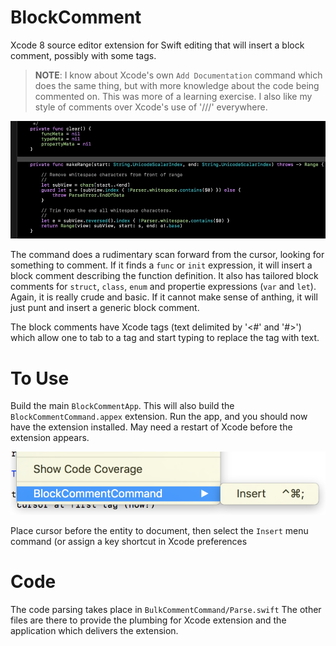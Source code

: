 # BlockComment

Xcode 8 source editor extension for Swift editing that will insert a block comment, possibly with some tags.

> **NOTE**: I know about Xcode's own `Add Documentation` command which does the same thing, but with more
> knowledge about the code being commented on. This was more of a learning exercise. I also like my style of
> comments over Xcode's use of '///' everywhere.

![](screenshot.gif)

The command does a rudimentary scan forward from the cursor, looking for something to comment. If it finds a
`func` or `init` expression, it will insert a block comment describing the function definition. It also has
tailored block comments for `struct`, `class`, `enum` and propertie expressions (`var` and `let`). Again, it is
really crude and basic. If it cannot make sense of anthing, it will just punt and insert a generic block
comment.

The block comments have Xcode tags (text delimited by '<#' and '#>') which allow one to tab to a tag and start
typing to replace the tag with text.

# To Use

Build the main `BlockCommentApp`. This will also build the `BlockCommentCommand.appex` extension. Run the app,
and you should now have the extension installed. May need a restart of Xcode before the extension appears.

![](menu.png)

Place cursor before the entity to document, then select the `Insert` menu command (or assign a key shortcut in
Xcode preferences

# Code

The code parsing takes place in `BulkCommentCommand/Parse.swift` The other files are there to provide the plumbing for 
Xcode extension and the application which delivers the extension.
